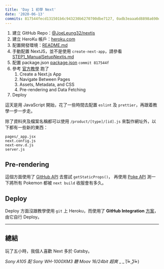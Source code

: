 ```yaml
---
title: 'Day 1 初學 Next'
date: '2020-06-13'
commits: 817544fecd131501b6c943230b6270700dbe7127, 0adb3eaaa6d8898a690dc2c0ac88266dc9ddccc2, b15730b8d2220b1823df54e6e7f32553ac58b619
---
```


1. 建立 GitHub Repo：[@JoeLeung32/nextjs](https://github.com/JoeLeung32/nextjs)
1. 建立 HeroKu 帳戶：[heroku.com](https://www.heroku.com/)
1. 配置開發環境：[README.md](https://github.com/JoeLeung32/nextjs/blob/master/README.md)
1. 手動配置 NextJS，並不是使用 `create-next-app`，請參看 [STEP1_ManualSetupNextjs.md](https://github.com/JoeLeung32/nextjs/blob/master/readme/STEP1_ManualSetupNextjs.md)
1. 配置 package.json [package.json](https://github.com/JoeLeung32/nextjs/commit/817544fecd131501b6c943230b6270700dbe7127#diff-b9cfc7f2cdf78a7f4b91a753d10865a2) `commit 817544f`
1. 參考 [官方教學](https://nextjs.org/learn/basics/create-nextjs-app) 跑了
    1. Create a Next.js App
    1. Navigate Between Pages
    1. Assets, Metadata, and CSS
    1. Pre-rendering and Data Fetching
1. Deploy

這天是用 JavaScript 開始，花了一些時間去配置 `eslint` 及 `prettier`，再跟着教學一步一步走。

除了資料夾及檔案名稱都可以使用 `/product/[type]/[id].js` 來製作網址外，以下都有一些新的東西：
```
pages/_app.jsx
next.config.js
next-env.d.js
server.js
```

## Pre-rendering

這個方面使用了 [GitHub API](https://api.github.com/users/joeleung32) 去嘗試 `getStaticProps()`，
再使用 [Poke API](https://pokeapi.co/) 測一下將所有 Pokemon 都被 `next build` 收服會有多久。

## Deploy

Deploy 方面沒跟教學使用 `git` 上 Heroku，而使用了 **GitHub Integration** [方案](https://devcenter.heroku.com/articles/github-integration)，由它自行 Deploy。

---
## 總結

玩了五小時，我個人喜歡 Next 多於 Gatsby。

_Sony A105 配 Sony WH-1000XM3 聽 Moov 16/24bit 超爽_ _ _ (͠≖ ͜ʖ͠≖)